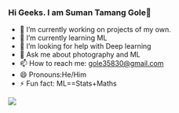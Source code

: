 ### Hi Geeks. I am Suman Tamang Gole👋

- 🔭 I’m currently working on projects of my own.
- 🌱 I’m currently learning ML 
- 🤔 I’m looking for help with Deep learning
- 💬 Ask me about photography and ML
- 📫 How to reach me: gole35830@gmail.com
- 😄 Pronouns:He/Him
- ⚡ Fun fact: ML==Stats+Maths



<img src="https://github-readme-stats.vercel.app/api?username=golesuman&&show_icons=true&title_color=ffffff&icon_color=bb2acf&text_color=daf7dc&bg_color=151515">
